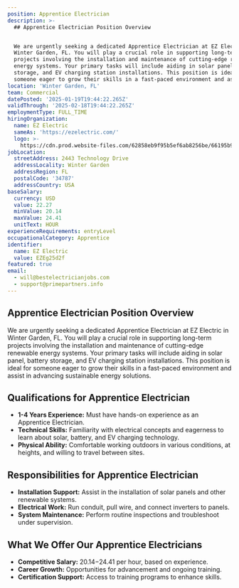 ```yaml
---
position: Apprentice Electrician
description: >-
  ## Apprentice Electrician Position Overview


  We are urgently seeking a dedicated Apprentice Electrician at EZ Electric in
  Winter Garden, FL. You will play a crucial role in supporting long-term
  projects involving the installation and maintenance of cutting-edge renewable
  energy systems. Your primary tasks will include aiding in solar panel, battery
  storage, and EV charging station installations. This position is ideal for
  someone eager to grow their skills in a fast-paced environment and assist ...
location: 'Winter Garden, FL'
team: Commercial
datePosted: '2025-01-19T19:44:22.265Z'
validThrough: '2025-02-18T19:44:22.265Z'
employmentType: FULL_TIME
hiringOrganization:
  name: EZ Electric
  sameAs: 'https://ezelectric.com/'
  logo: >-
    https://cdn.prod.website-files.com/62858eb9f95b5ef6ab8256be/66195b93d011344d05b98867_ez-electric-logo.svg
jobLocation:
  streetAddress: 2443 Technology Drive
  addressLocality: Winter Garden
  addressRegion: FL
  postalCode: '34787'
  addressCountry: USA
baseSalary:
  currency: USD
  value: 22.27
  minValue: 20.14
  maxValue: 24.41
  unitText: HOUR
experienceRequirements: entryLevel
occupationalCategory: Apprentice
identifier:
  name: EZ Electric
  value: EZEg25d2f
featured: true
email:
  - will@bestelectricianjobs.com
  - support@primepartners.info
---
```




## Apprentice Electrician Position Overview

We are urgently seeking a dedicated Apprentice Electrician at EZ Electric in Winter Garden, FL. You will play a crucial role in supporting long-term projects involving the installation and maintenance of cutting-edge renewable energy systems. Your primary tasks will include aiding in solar panel, battery storage, and EV charging station installations. This position is ideal for someone eager to grow their skills in a fast-paced environment and assist in advancing sustainable energy solutions.

## Qualifications for Apprentice Electrician

- **1-4 Years Experience:** Must have hands-on experience as an Apprentice Electrician.
- **Technical Skills:** Familiarity with electrical concepts and eagerness to learn about solar, battery, and EV charging technology.
- **Physical Ability:** Comfortable working outdoors in various conditions, at heights, and willing to travel between sites.

## Responsibilities for Apprentice Electrician

- **Installation Support:** Assist in the installation of solar panels and other renewable systems.
- **Electrical Work:** Run conduit, pull wire, and connect inverters to panels.
- **System Maintenance:** Perform routine inspections and troubleshoot under supervision.

## What We Offer Our Apprentice Electricians

- **Competitive Salary:** $20.14-$24.41 per hour, based on experience.
- **Career Growth:** Opportunities for advancement and ongoing training.
- **Certification Support:** Access to training programs to enhance skills.